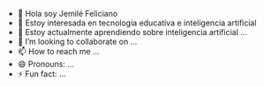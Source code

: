 - 👋 Hola soy Jemilé Feliciano
- 👀 Estoy interesada en tecnología educativa e inteligencia artificial
- 🌱 Estoy actualmente aprendiendo sobre inteligencia artificial  ...
- 💞️ I’m looking to collaborate on ...
- 📫 How to reach me ...
- 😄 Pronouns: ...
- ⚡ Fun fact: ...

<!---
femej/femej is a ✨ special ✨ repository because its `README.md` (this file) appears on your GitHub profile.
You can click the Preview link to take a look at your changes.
--->
